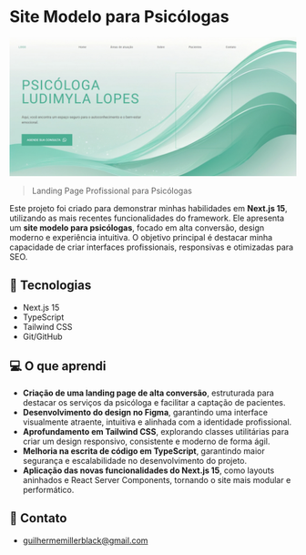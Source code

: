 # Site Modelo para Psicólogas  

![preview](/preview.jpeg)  

> Landing Page Profissional para Psicólogas  

Este projeto foi criado para demonstrar minhas habilidades em **Next.js 15**, utilizando as mais recentes funcionalidades do framework. Ele apresenta um **site modelo para psicólogas**, focado em alta conversão, design moderno e experiência intuitiva. O objetivo principal é destacar minha capacidade de criar interfaces profissionais, responsivas e otimizadas para SEO.  

## 🚀 Tecnologias  

- Next.js 15  
- TypeScript  
- Tailwind CSS 
- Git/GitHub  

## 💻 O que aprendi  

- **Criação de uma landing page de alta conversão**, estruturada para destacar os serviços da psicóloga e facilitar a captação de pacientes.  
- **Desenvolvimento do design no Figma**, garantindo uma interface visualmente atraente, intuitiva e alinhada com a identidade profissional.  
- **Aprofundamento em Tailwind CSS**, explorando classes utilitárias para criar um design responsivo, consistente e moderno de forma ágil.  
- **Melhoria na escrita de código em TypeScript**, garantindo maior segurança e escalabilidade no desenvolvimento do projeto.  
- **Aplicação das novas funcionalidades do Next.js 15**, como layouts aninhados e React Server Components, tornando o site mais modular e performático.

## 📨 Contato  

- guilhermemillerblack@gmail.com  